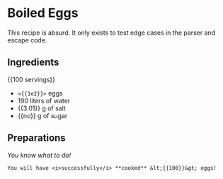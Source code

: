 # Boiled Eggs

This recipe is absurd.
It only exists to test edge cases in the parser and escape code.

## Ingredients

{{100 servings}}

- `<{{1e2}}>` eggs
- 190 liters of water
- {{3.01}} g of salt
- {{no}} g of sugar

## Preparations

_You know what to do!_

```
You will have <i>successfully</i> **cooked** &lt;{{100}}&gt; eggs!
```
